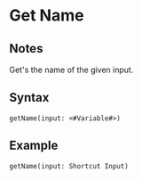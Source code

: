 # Get Name

## Notes
Get's the name of the given input.

## Syntax

```
getName(input: <#Variable#>)
```

## Example
```
getName(input: Shortcut Input)
```